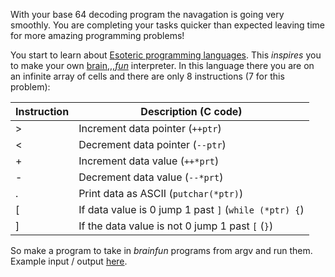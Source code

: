 With your base 64 decoding program the navagation is going very smoothly.
You are completing your tasks quicker than expected leaving time for more amazing programming problems!

You start to learn about [Esoteric programming languages](https://en.wikipedia.org/wiki/Esoteric_programming_language).
This _inspires_ you to make your own [brain,,,_fun_](https://en.wikipedia.org/wiki/Brainfuck) interpreter.
In this language there you are on an infinite array of cells and there are only 8 instructions (7 for this problem):

| Instruction | Description (C code)                                  |
| ----------- | ----------------------------------------------------- |
| >           | Increment data pointer (`++ptr`)                      |
| <           | Decrement data pointer (`--ptr`)                      |
| +           | Increment data value (`++*prt`)                       |
| -           | Decrement data value (`--*prt`)                       |
| .           | Print data as ASCII (`putchar(*ptr)`)                 |
| [           | If data value is 0 jump 1 past `]` (`while (*ptr) {`) |
| ]           | If the data value is not 0 jump 1 past `[` (`}`)      |

So make a program to take in _brainfun_ programs from argv and run them.
Example input / output [here](https://paste.connorcode.com/b/0d8e6692-fb41-4af6-9106-14d011ce7138).
